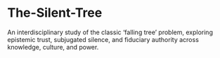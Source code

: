 # The-Silent-Tree
An interdisciplinary study of the classic ‘falling tree’ problem, exploring epistemic trust, subjugated silence, and fiduciary authority across knowledge, culture, and power.
